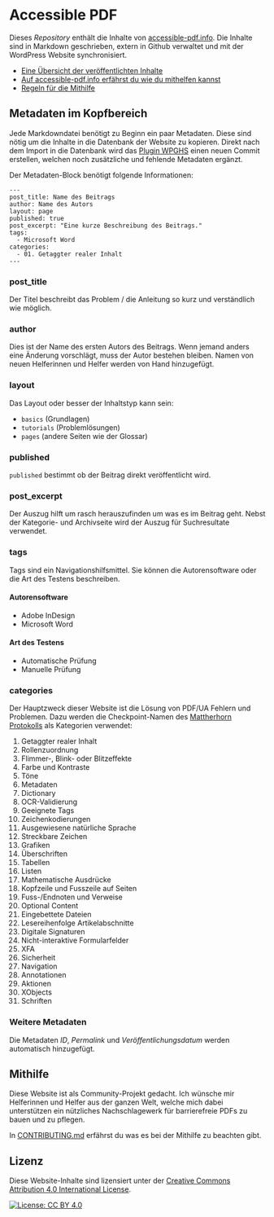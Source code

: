 # Accessible PDF

Dieses *Repository* enthält die Inhalte von [accessible-pdf.info](accessible-pdf.info). Die Inhalte sind in Markdown geschrieben, extern in Github verwaltet und mit der WordPress Website synchronisiert.

* [Eine Übersicht der veröffentlichten Inhalte](table-of-contents.md)
* [Auf accessible-pdf.info erfährst du wie du mithelfen kannst](https://accessible-pdf.info/de/)
* [Regeln für die Mithilfe](CONTRIBUTING.md#de)

## Metadaten im Kopfbereich
Jede Markdowndatei benötigt zu Beginn ein paar Metadaten. Diese sind nötig um die Inhalte in die Datenbank der Website zu kopieren. Direkt nach dem Import in die Datenbank wird das [Plugin WPGHS](https://github.com/mAAdhaTTah/wordpress-github-sync) einen neuen Commit erstellen, welchen noch zusätzliche und fehlende Metadaten ergänzt.

Der Metadaten-Block benötigt folgende Informationen:

```
---
post_title: Name des Beitrags
author: Name des Autors
layout: page
published: true
post_excerpt: "Eine kurze Beschreibung des Beitrags."
tags:
  - Microsoft Word
categories:
  - 01. Getaggter realer Inhalt
---
```

### post_title
Der Titel beschreibt das Problem / die Anleitung so kurz und verständlich wie möglich.

### author
Dies ist der Name des ersten Autors des Beitrags. Wenn jemand anders eine Änderung vorschlägt, muss der Autor bestehen bleiben. Namen von neuen Helferinnen und Helfer werden von Hand hinzugefügt.

### layout
Das Layout oder besser der Inhaltstyp kann sein:

* `basics` (Grundlagen)
* `tutorials` (Problemlösungen)
* `pages` (andere Seiten wie der Glossar)

### published
`published` bestimmt ob der Beitrag direkt veröffentlicht wird.

### post_excerpt
Der Auszug hilft um rasch herauszufinden um was es im Beitrag geht. Nebst der Kategorie- und Archivseite wird der Auszug für Suchresultate verwendet.

### tags
Tags sind ein Navigationshilfsmittel. Sie können die Autorensoftware oder die Art des Testens beschreiben.

#### Autorensoftware
- Adobe InDesign
- Microsoft Word

#### Art des Testens
- Automatische Prüfung
- Manuelle Prüfung

### categories
Der Hauptzweck dieser Website ist die Lösung von PDF/UA Fehlern und Problemen. Dazu werden die Checkpoint-Namen des [Mattherhorn Protokolls](https://www.pdfa.org/publication/matterhorn-protokoll-1-02-deutsche-uebersetzung/?lang=de/) als Kategorien verwendet:

01. Getaggter realer Inhalt
02. Rollenzuordnung
03. Flimmer-, Blink- oder Blitzeffekte
04. Farbe und Kontraste
05. Töne
06. Metadaten
07. Dictionary
08. OCR-Validierung
09. Geeignete Tags
10. Zeichenkodierungen
11. Ausgewiesene natürliche Sprache
12. Streckbare Zeichen
13. Grafiken
14. Überschriften
15. Tabellen
16. Listen
17. Mathematische Ausdrücke
18. Kopfzeile und Fusszeile auf Seiten
19. Fuss-/Endnoten und Verweise
20. Optional Content
21. Eingebettete Dateien
22. Lesereihenfolge Artikelabschnitte
23. Digitale Signaturen
24. Nicht-interaktive Formularfelder
25. XFA
26. Sicherheit
27. Navigation
28. Annotationen
29. Aktionen
30. XObjects
31. Schriften

### Weitere Metadaten
Die Metadaten *ID*, *Permalink* und *Veröffentlichungsdatum* werden automatisch hinzugefügt.

## Mithilfe
Diese Website ist als Community-Projekt gedacht. Ich wünsche mir Helferinnen und Helfer aus der ganzen Welt, welche mich dabei unterstützen ein nützliches Nachschlagewerk für barrierefreie PDFs zu bauen und zu pflegen. 

In [CONTRIBUTING.md](CONTRIBUTING.md#de) erfährst du was es bei der Mithilfe zu beachten gibt.

## Lizenz

Diese Website-Inhalte sind lizensiert unter der [Creative Commons Attribution 4.0 International License](http://creativecommons.org/licenses/by/4.0/).

[![License: CC BY 4.0](https://img.shields.io/badge/License-CC%20BY%204.0-lightgrey.svg)](https://creativecommons.org/licenses/by/4.0/) 